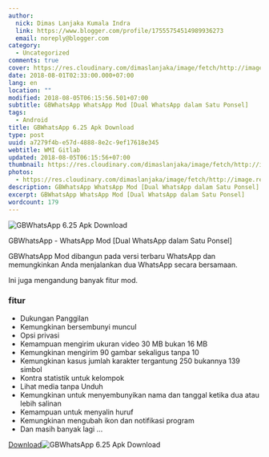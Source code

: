 ```yaml
---
author:
  nick: Dimas Lanjaka Kumala Indra
  link: https://www.blogger.com/profile/17555754514989936273
  email: noreply@blogger.com
category:
  - Uncategorized
comments: true
cover: https://res.cloudinary.com/dimaslanjaka/image/fetch/http://image.rexdl.com/android/app/GBWhatsApp.jpg
date: 2018-08-01T02:33:00.000+07:00
lang: en
location: ""
modified: 2018-08-05T06:15:56.501+07:00
subtitle: GBWhatsApp WhatsApp Mod [Dual WhatsApp dalam Satu Ponsel]
tags:
  - Android
title: GBWhatsApp 6.25 Apk Download
type: post
uuid: a7279f4b-e57d-4888-8e2c-9ef17618e345
webtitle: WMI Gitlab
updated: 2018-08-05T06:15:56+07:00
thumbnail: https://res.cloudinary.com/dimaslanjaka/image/fetch/http://image.rexdl.com/android/app/GBWhatsApp.jpg
photos:
  - https://res.cloudinary.com/dimaslanjaka/image/fetch/http://image.rexdl.com/android/app/GBWhatsApp.jpg
description: GBWhatsApp WhatsApp Mod [Dual WhatsApp dalam Satu Ponsel]
excerpt: GBWhatsApp WhatsApp Mod [Dual WhatsApp dalam Satu Ponsel]
wordcount: 179
---
```


<p><img src="https://res.cloudinary.com/dimaslanjaka/image/fetch/http://image.rexdl.com/android/app/GBWhatsApp.jpg" title="GBWhatsApp 6.25 Apk Download" alt="GBWhatsApp 6.25 Apk Download"> </p><p>    GBWhatsApp - WhatsApp Mod [Dual WhatsApp dalam Satu Ponsel] </p><p>    GBWhatsApp Mod dibangun pada versi terbaru WhatsApp dan memungkinkan Anda     menjalankan dua WhatsApp secara bersamaan. </p><p>    Ini juga mengandung banyak fitur mod. </p><h3>    fitur </h3><ul>    <li>        Dukungan Panggilan     </li>    <li>        Kemungkinan bersembunyi muncul     </li>    <li>        Opsi privasi     </li>    <li>        Kemampuan mengirim ukuran video 30 MB bukan 16 MB     </li>    <li>        Kemungkinan mengirim 90 gambar sekaligus tanpa 10     </li>    <li>        Kemungkinan kasus jumlah karakter tergantung 250 bukannya 139 simbol     </li>    <li>        Kontra statistik untuk kelompok     </li>    <li>        Lihat media tanpa Unduh     </li>    <li>        Kemungkinan untuk menyembunyikan nama dan tanggal ketika dua atau lebih         salinan     </li>    <li>        Kemampuan untuk menyalin huruf     </li>    <li>        Kemungkinan mengubah ikon dan notifikasi program     </li>    <li>        Dan masih banyak lagi …     </li></ul><a href="https://latestmodapks.com/uploads/GBWAv6.40-2.18.122(latestmodapks.com).apk" rel="noopener noreferer nofollow">Download</a><img src="https://res.cloudinary.com/dimaslanjaka/image/fetch/http://image.rexdl.com/android/app/GBWhatsApp-Apk.jpg" title="GBWhatsApp 6.25 Apk Download" alt="GBWhatsApp 6.25 Apk Download">
